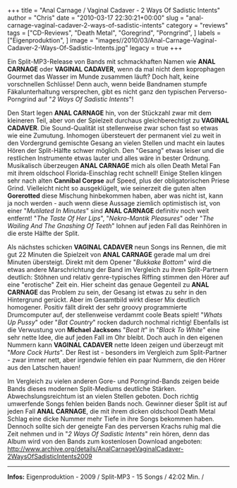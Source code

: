 +++
title = "Anal Carnage / Vaginal Cadaver - 2 Ways Of Sadistic Intents"
author = "Chris"
date = "2010-03-17 22:30:21+00:00"
slug = "anal-carnage-vaginal-cadaver-2-ways-of-sadistic-intents"
category = "reviews"
tags = ["CD-Reviews", "Death Metal", "Goregrind", "Porngrind", ]
labels = ["Eigenproduktion", ]
image = "images//2010/03/Anal-Carnage-Vaginal-Cadaver-2-Ways-Of-Sadistic-Intents.jpg"
legacy = true
+++

Ein Split-MP3-Release von Bands mit schmackhaften Namen wie **ANAL CARNAGE** oder **VAGINAL CADAVER**, wenn da mal nicht dem koprophagen Gourmet das Wasser im Munde zusammen läuft? Doch halt, keine vorschnellen Schlüsse! Denn auch, wenn beide Bandnamen stumpfe Fäkalunterhaltung versprechen, gibt es nicht ganz den typischen Perverso-Porngrind auf "_2 Ways Of Sadistic Intents_"!

Den Start legen **ANAL CARNAGE** hin, von der Stückzahl zwar mit dem kleineren Teil, aber von der Spielzeit durchaus gleichberechtigt zu **VAGINAL CADAVER**. Die Sound-Qualität ist stellenweise zwar schon fast so etwas wie eine Zumutung. Inhomogen übersteuert der permanent viel zu weit in den Vordergrund gemischte Gesang an vielen Stellen und macht ein lautes Hören der Split-Hälfte schwer möglich. Den "Gesang" etwas leiser und die restlichen Instrumente etwas lauter und alles wäre in bester Ordnung.
Musikalisch überzeugen **ANAL CARNAGE** mich als ollen Death Metal Fan mit ihrem oldschool Florida-Einschlag recht schnell! Einige Stellen klingen sehr nach alten **Cannibal Corpse** auf Speed, plus der obligatorischen Priese Grind. Vielleicht nicht so ausgeklügelt, wie seinerzeit die guten alten **Gorerotted** diese Mischung hinbekommen haben, aber was nicht ist, kann ja noch werden - auch wenn diese Aussage ziemlich optimistisch ist, von einer "_Mutilated In Minutes_" sind **ANAL CARNAGE** definitiv noch weit entfernt!
"_The Taste Of Her Lips_", "_Nekro-Mantik Pleasures_" oder "_The Wailing And The Gnashing Of Teeth_" lohnen auf jeden Fall das Reinhören in die erste Hälfte der Split.



Als nächstes schicken **VAGINAL CADAVER** neun Songs ins Rennen, die mit gut 22 Minuten die Spielzeit von **ANAL CARNAGE** gerade mal um drei Minuten übersteigt. Direkt mit dem Opener "_Bukkake Bottom_" wird die etwas andere Marschrichtung der Band im Vergleich zu ihren Split-Partnern deutlich: Stöhnen und relativ genre-typisches Riffing stimmen den Hörer auf eine "erotische" Zeit ein. Hier scheint das genaue Gegenteil zu **ANAL CARNAGE** das Problem zu sein, der Gesang ist etwas zu sehr in den Hintergrund gerückt. Aber im Gesamtbild wirkt dieser Mix deutlich homogener.
Positiv fällt direkt der sehr groovy programmierte Drumcomputer auf, der stellenweise verdammt coole Beats spielt! "_Whats Up Pussy_" oder "_Bat Country_" rocken dadurch nochmal richtig! Ebenfalls ist die Verwustung von **Michael Jackson**s "_Beat It_" in "_Black To White_" eine sehr nette Idee, die auf jeden Fall im Ohr bleibt. Doch auch in den eigenen Nummern kann **VAGINAL CADAVER** nette Ideen zeigen und überzeugt mit "_More Cock Hurts_". Der Rest ist - besonders im Vergleich zum Split-Partner - zwar immer nett, aber irgendwie fehlen ein paar Nummern, die den Hörer aus den Latschen hauen!



Im Vergleich zu vielen anderen Gore- und Porngrind-Bands zeigen beide Bands dieses modernen Split-Mediums deutliche Stärken. Abwechslungsreichtum ist an vielen Stellen geboten. Doch richtig umwerfende Songs fehlen beiden Bands noch. Gewinner dieser Split ist auf jeden Fall **ANAL CARNAGE**, die mit ihrem dicken oldschool Death Metal Schlag eine dicke Nummer mehr Tiefe in ihre Songs bekommen haben. Dennoch sollte sich der geneigte Fan des perversen Krachs ruhig mal die Zeit nehmen und in "_2 Ways Of Sadistic Intents_" rein hören, denn das Album wird von den Bands zum kostenlosen Download angeboten: <a href="http://www.archive.org/details/AnalCarnageVaginalCadaver-2WaysOfSadisticIntents2009">http://www.archive.org/details/AnalCarnageVaginalCadaver-2WaysOfSadisticIntents2009</a>



---
**Infos:**
Eigenproduktion - 2009 / 
Split-MP3 - 15 Songs / 42:02 Min. / 
